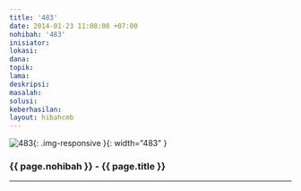 ```yaml
---
title: '483'
date: 2014-01-23 11:08:00 +07:00
nohibah: '483'
inisiator:
lokasi:
dana:
topik:
lama:
deskripsi:
masalah:
solusi:
keberhasilan:
layout: hibahcmb
---
```


![483](/static/img/hibahcmb/483.png){: .img-responsive }{: width="483" }

### {{ page.nohibah }} - {{ page.title }}

---
